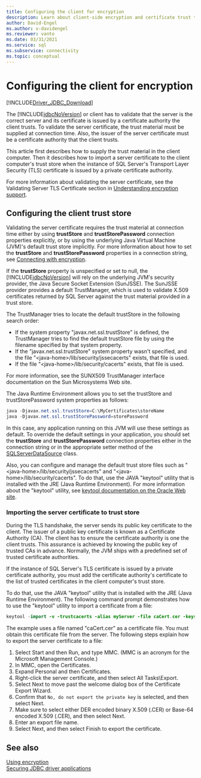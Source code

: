 ```yaml
---
title: Configuring the client for encryption
description: Learn about client-side encryption and certificate trust to ensure the security of clients using the Microsoft JDBC Driver for SQL Server.
author: David-Engel
ms.author: v-davidengel
ms.reviewer: vanto
ms.date: 03/31/2021
ms.service: sql
ms.subservice: connectivity
ms.topic: conceptual
---
```

# Configuring the client for encryption

[!INCLUDE[Driver_JDBC_Download](../../includes/driver_jdbc_download.md)]

The [!INCLUDE[jdbcNoVersion](../../includes/jdbcnoversion_md.md)] or client has to validate that the server is the correct server and its certificate is issued by a certificate authority the client trusts. To validate the server certificate, the trust material must be supplied at connection time. Also, the issuer of the server certificate must be a certificate authority that the client trusts.

This article first describes how to supply the trust material in the client computer. Then it describes how to import a server certificate to the client computer's trust store when the instance of SQL Server's Transport Layer Security (TLS) certificate is issued by a private certificate authority.

For more information about validating the server certificate, see the Validating Server TLS Certificate section in [Understanding encryption support](understanding-ssl-support.md).

## Configuring the client trust store

Validating the server certificate requires the trust material at connection time either by using **trustStore** and **trustStorePassword** connection properties explicitly, or by using the underlying Java Virtual Machine (JVM)'s default trust store implicitly. For more information about how to set the **trustStore** and **trustStorePassword** properties in a connection string, see [Connecting with encryption](connecting-with-ssl-encryption.md).

If the **trustStore** property is unspecified or set to null, the [!INCLUDE[jdbcNoVersion](../../includes/jdbcnoversion_md.md)] will rely on the underlying JVM's security provider, the Java Secure Socket Extension (SunJSSE). The SunJSSE provider provides a default TrustManager, which is used to validate X.509 certificates returned by SQL Server against the trust material provided in a trust store.

The TrustManager tries to locate the default trustStore in the following search order:

- If the system property "javax.net.ssl.trustStore" is defined, the TrustManager tries to find the default trustStore file by using the filename specified by that system property.
- If the "javax.net.ssl.trustStore" system property wasn't specified, and the file "\<java-home>/lib/security/jssecacerts" exists, that file is used.
- If the file "\<java-home>/lib/security/cacerts" exists, that file is used.

For more information, see the SUNX509 TrustManager interface documentation on the Sun Microsystems Web site.

The Java Runtime Environment allows you to set the trustStore and trustStorePassword system properties as follows:

```java
java -Djavax.net.ssl.trustStore=C:\MyCertificates\storeName
java -Djavax.net.ssl.trustStorePassword=storePassword
```

In this case, any application running on this JVM will use these settings as default. To override the default settings in your application, you should set the **trustStore** and **trustStorePassword** connection properties either in the connection string or in the appropriate setter method of the [SQLServerDataSource](reference/sqlserverdatasource-class.md) class.

Also, you can configure and manage the default trust store files such as "\<java-home>/lib/security/jssecacerts" and "\<java-home>/lib/security/cacerts". To do that, use the JAVA "keytool" utility that is installed with the JRE (Java Runtime Environment). For more information about the "keytool" utility, see [keytool documentation on the Oracle Web site](https://docs.oracle.com/javase/8/docs/technotes/tools/unix/keytool.html).

### Importing the server certificate to trust store

During the TLS handshake, the server sends its public key certificate to the client. The issuer of a public key certificate is known as a Certificate Authority (CA). The client has to ensure the certificate authority is one the client trusts. This assurance is achieved by knowing the public key of trusted CAs in advance. Normally, the JVM ships with a predefined set of trusted certificate authorities.

If the instance of SQL Server's TLS certificate is issued by a private certificate authority, you must add the certificate authority's certificate to the list of trusted certificates in the client computer's trust store.

To do that, use the JAVA "keytool" utility that is installed with the JRE (Java Runtime Environment). The following command prompt demonstrates how to use the "keytool" utility to import a certificate from a file:

```java
keytool -import -v -trustcacerts -alias myServer -file caCert.cer -keystore truststore.ks
```

The example uses a file named "caCert.cer" as a certificate file. You must obtain this certificate file from the server. The following steps explain how to export the server certificate to a file:

1. Select Start and then Run, and type MMC. (MMC is an acronym for the Microsoft Management Console.)
2. In MMC, open the Certificates.
3. Expand Personal and then Certificates.
4. Right-click the server certificate, and then select All Tasks\Export.
5. Select Next to move past the welcome dialog box of the Certificate Export Wizard.
6. Confirm that `No, do not export the private key` is selected, and then select Next.
7. Make sure to select either DER encoded binary X.509 (.CER) or Base-64 encoded X.509 (.CER), and then select Next.
8. Enter an export file name.
9. Select Next, and then select Finish to export the certificate.

## See also

[Using encryption](using-ssl-encryption.md)  
[Securing JDBC driver applications](securing-jdbc-driver-applications.md)  
